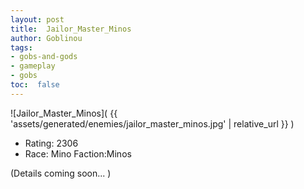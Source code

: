 ```yaml
---
layout: post
title:  Jailor_Master_Minos
author: Goblinou
tags:
- gobs-and-gods
- gameplay
- gobs
toc:  false
---
```


![Jailor_Master_Minos]( {{ 'assets/generated/enemies/jailor_master_minos.jpg' | relative_url }} )
- Rating: 2306
- Race: Mino  Faction:Minos

(Details coming soon... )